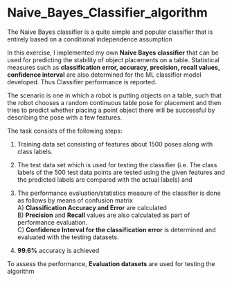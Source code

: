 # Naive_Bayes_Classifier_algorithm

The Naive Bayes classifier is a quite simple and popular classifier that is entirely based on a conditional independence assumption

In this exercise, I implemented my own **Naive Bayes classifier** that can be used for predicting the stability of object placements on a table.  Statistical measures such as **classification error, accuracy, precision, recall values, confidence interval** are also determined for the ML classifier model developed. Thus Classifier performance is reported. 

The scenario is one in which a robot is putting objects on a table, such that the robot chooses a random continuous table pose for placement and then tries to predict whether placing a point object there will be successful by describing the pose with a few features.

The task consists of the following steps:

1. Training data set consisting of features about 1500 poses along with class labels.

2. The test data set which is used for testing the classifier (i.e. The class labels of the 500 test data points are tested using the given features and the predicted labels are compared with the actual labels) and 

3. The performance evaluation/statistics measure of the classifier is done as follows by means of confusion matrix <br>
      A) **Classification Accuracy and Error** are calculated <br>
      B) **Precision** and **Recall** values are also calculated as part of performance evaluation. <br> 
      C) **Confidence Interval for the classification error** is determined and evaluated with the testing datasets. <br>

4. **99.6%** accuracy is achieved

To assess the performance, **Evaluation datasets** are used for testing the algorithm
